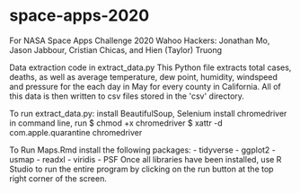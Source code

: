 # space-apps-2020
For NASA Space Apps Challenge 2020
Wahoo Hackers: Jonathan Mo, Jason Jabbour, Cristian Chicas, and Hien (Taylor) Truong

Data extraction code in extract_data.py
  This Python file extracts total cases, deaths, as well as average temperature, dew point, humidity, windspeed and pressure 
  for the each day in May for every county in California. All of this data is then written to csv files stored in the 'csv'     directory.

To run extract_data.py:
  install BeautifulSoup, Selenium
  install chromedriver
  in command line, run $ chmod +x chromedriver
                       $ xattr -d com.apple.quarantine chromedriver
                       
                       
                       
To Run Maps.Rmd install the following packages:
	- tidyverse
	- ggplot2
	- usmap
	- readxl
	- viridis
	- PSF
Once all libraries have been installed, use R Studio to run the entire program by clicking on the run button at the top right corner of the screen.                       
                       
              
 
